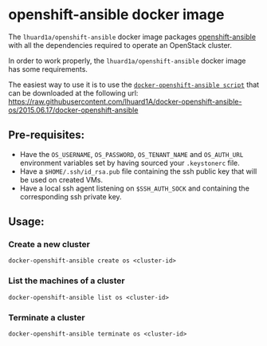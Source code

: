 openshift-ansible docker image
==============================

The `lhuard1a/openshift-ansible` docker image packages [openshift-ansible](https://github.com/openshift/openshift-ansible) with all the dependencies required to operate an OpenStack cluster.

In order to work properly, the `lhuard1a/openshift-ansible` docker image has some requirements.

The easiest way to use it is to use the [`docker-openshift-ansible script`](https://github.com/lhuard1A/docker-openshift-ansible-os/blob/2015.06.17/docker-openshift-ansible) that can be downloaded at the following url: https://raw.githubusercontent.com/lhuard1A/docker-openshift-ansible-os/2015.06.17/docker-openshift-ansible

Pre-requisites:
---------------

* Have the `OS_USERNAME`, `OS_PASSWORD`, `OS_TENANT_NAME` and `OS_AUTH_URL` environment variables set by having sourced your `.keystonerc` file.
* Have a `$HOME/.ssh/id_rsa.pub` file containing the ssh public key that will be used on created VMs.
* Have a local ssh agent listening on `$SSH_AUTH_SOCK` and containing the corresponding ssh private key.

Usage:
------

### Create a new cluster

```
docker-openshift-ansible create os <cluster-id>
```

### List the machines of a cluster

```
docker-openshift-ansible list os <cluster-id>
```

### Terminate a cluster

```
docker-openshift-ansible terminate os <cluster-id>
```
